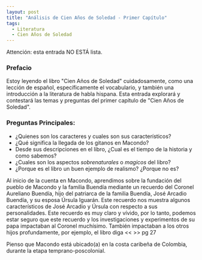 ```yaml
---
layout: post
title: "Análisis de Cien Años de Soledad - Primer Capítulo"
tags:
  - Literatura
  - Cien Años de Soledad
---
```



Attención: esta entrada NO ESTÁ lista.

### Prefacio
Estoy leyendo el libro "Cien Años de Soledad" cuidadosamente, como una lección de español, específicamente el vocabulario, y también una introducción a la literatura de habla hispana. Esta entrada explorará y contestará las temas y preguntas del primer capítulo de "Cien Años de Soledad".
### Preguntas Principales:
* ¿Quienes son los caracteres y cuales son sus característicos?
* ¿Qué significa la llegada de los gitanos en Macondo?
* Desde sus descripciones en el libro, ¿Cual es el tiempo de la historia y como sabemos?
* ¿Cuales son los aspectos *sobrenaturales* o *magicos* del libro?
* ¿Porque es el libro un buen ejemplo de realismo? ¿Porque no es?


Al inicio de la cuenta en Macondo, aprendimos sobre la fundación del pueblo de Macondo y la familia Buendía mediante un recuerdo del Coronel Aureliano Buendía, hijo del patriarca de la familia Buendía, José Arcadio Buendía, y su esposa Úrsula Iguarán. Este recuerdo nos muestra algunos característicos de José Arcadio y Úrsula con respecto a sus personalidades. Este recuerdo es muy claro y vívido, por lo tanto, podemos estar seguro que este recuerdo y los investigaciones y experimentos de su papa impactaban al Coronel muchísimo. También impactaban a los otros hijos profundamente, por ejemplo, el libro diga <<  >> pg 27


Pienso que Macondo está ubicado(a) en la costa caribeña de Colombia, durante la etapa temprano-poscolonial.
